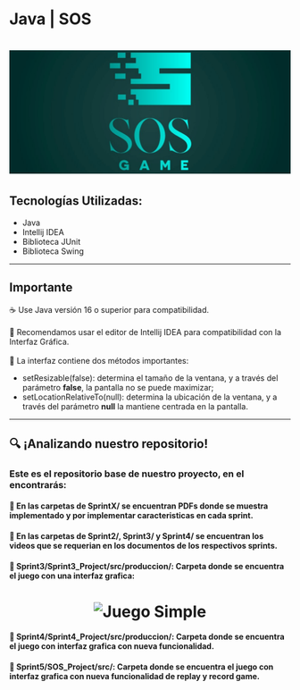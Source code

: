 # Java | SOS

<h1 align="center">
  <img src="https://raw.githubusercontent.com/carlosgian/Practica1-C3S2/master/files/Logo.jpeg" alt="Logo SOS">
</h1>



## Tecnologías Utilizadas:

- Java
- Intellij IDEA
- Biblioteca JUnit
- Biblioteca Swing

---
## Importante

☕ Use Java versión 16 o superior para compatibilidad. </br></br>
📝 Recomendamos usar el editor de Intellij IDEA para compatibilidad con la Interfaz Gráfica. </br></br>
🎨 La interfaz contiene dos métodos importantes:
- setResizable(false): determina el tamaño de la ventana, y a través del parámetro <strong>false</strong>, la pantalla no se puede maximizar;
- setLocationRelativeTo(null): determina la ubicación de la ventana, y a través del parámetro <strong>null</strong> la mantiene centrada en la pantalla.
---

## 🔍 ¡Analizando nuestro repositorio!

### Este es el repositorio base de nuestro proyecto, en el encontrarás:
#### 🔹 En las carpetas de SprintX/ se encuentran PDFs donde se muestra implementado y por implementar caracteristicas en cada sprint.
#### 🔹 En las carpetas de Sprint2/, Sprint3/ y Sprint4/ se encuentran los videos que se requerian en los documentos de los respectivos sprints.
#### 🔹 Sprint3/Sprint3_Project/src/produccion/: Carpeta donde se encuentra el juego con una interfaz grafica:
<h1 align="center">
  <img src="https://raw.githubusercontent.com/carlosgian/Practica1-C3S2/master/files/Gif_Juego.gif" alt="Juego Simple">
</h1>

#### 🔹 Sprint4/Sprint4_Project/src/produccion/: Carpeta donde se encuentra el juego con interfaz grafica con nueva funcionalidad.
#### 🔹 Sprint5/SOS_Project/src/: Carpeta donde se encuentra el juego con interfaz grafica con nueva funcionalidad de replay y record game.
